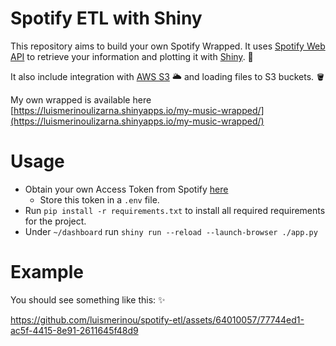# Spotify ETL with Shiny  
This repository aims to build your own Spotify Wrapped. It uses [Spotify Web API](https://developer.spotify.com/documentation/web-api) to retrieve your information and plotting it with [Shiny](https://shiny.posit.co/py/). 🚀

It also include integration with [AWS S3](https://aws.amazon.com/es/s3/) 🌥️ and loading files to S3 buckets. 🪣

My own wrapped is available here [https://luismerinoulizarna.shinyapps.io/my-music-wrapped/](https://luismerinoulizarna.shinyapps.io/my-music-wrapped/)

# Usage
* Obtain your own Access Token from Spotify [here](https://developer.spotify.com/documentation/web-api/concepts/access-token)
  *  Store this token in a `.env` file.
* Run `pip install -r requirements.txt` to install all required requirements for the project.
* Under `~/dashboard` run `shiny run --reload --launch-browser ./app.py`

# Example
You should see something like this: ✨


https://github.com/luismerinou/spotify-etl/assets/64010057/77744ed1-ac5f-4415-8e91-2611645f48d9



